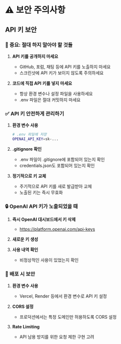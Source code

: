 # ⚠️ 보안 주의사항

## API 키 보안

### 🚨 중요: 절대 하지 말아야 할 것들

1. **API 키를 공개하지 마세요**
   - GitHub, 포럼, 채팅 등에 API 키를 노출하지 마세요
   - 스크린샷에 API 키가 보이지 않도록 주의하세요

2. **코드에 직접 API 키를 넣지 마세요**
   - 항상 환경 변수나 설정 파일을 사용하세요
   - .env 파일은 절대 커밋하지 마세요

### ✅ API 키 안전하게 관리하기

1. **환경 변수 사용**
   ```bash
   # .env 파일에 저장
   OPENAI_API_KEY=sk-...
   ```

2. **.gitignore 확인**
   - .env 파일이 .gitignore에 포함되어 있는지 확인
   - credentials.json도 포함되어 있는지 확인

3. **정기적으로 키 교체**
   - 주기적으로 API 키를 새로 발급받아 교체
   - 노출된 키는 즉시 무효화

### 🔒 OpenAI API 키가 노출되었을 때

1. **즉시 OpenAI 대시보드에서 키 삭제**
   - https://platform.openai.com/api-keys

2. **새로운 키 생성**

3. **사용 내역 확인**
   - 비정상적인 사용이 있었는지 확인

### 📱 배포 시 보안

1. **환경 변수 사용**
   - Vercel, Render 등에서 환경 변수로 API 키 설정

2. **CORS 설정**
   - 프로덕션에서는 특정 도메인만 허용하도록 CORS 설정

3. **Rate Limiting**
   - API 남용 방지를 위한 요청 제한 구현 고려
